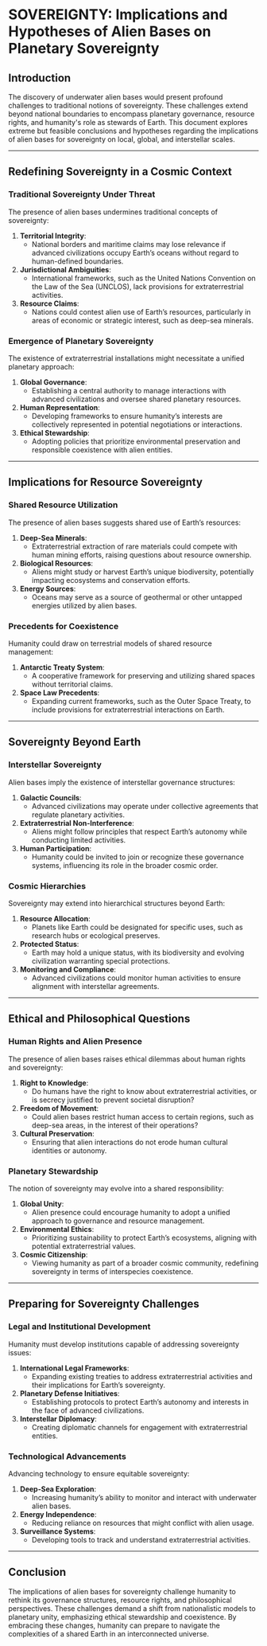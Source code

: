 # SOVEREIGNTY: Implications and Hypotheses of Alien Bases on Planetary Sovereignty

## Introduction
The discovery of underwater alien bases would present profound challenges to traditional notions of sovereignty. These challenges extend beyond national boundaries to encompass planetary governance, resource rights, and humanity's role as stewards of Earth. This document explores extreme but feasible conclusions and hypotheses regarding the implications of alien bases for sovereignty on local, global, and interstellar scales.

---

## Redefining Sovereignty in a Cosmic Context

### Traditional Sovereignty Under Threat
The presence of alien bases undermines traditional concepts of sovereignty:

1. **Territorial Integrity**:
   - National borders and maritime claims may lose relevance if advanced civilizations occupy Earth’s oceans without regard to human-defined boundaries.
2. **Jurisdictional Ambiguities**:
   - International frameworks, such as the United Nations Convention on the Law of the Sea (UNCLOS), lack provisions for extraterrestrial activities.
3. **Resource Claims**:
   - Nations could contest alien use of Earth’s resources, particularly in areas of economic or strategic interest, such as deep-sea minerals.

### Emergence of Planetary Sovereignty
The existence of extraterrestrial installations might necessitate a unified planetary approach:

1. **Global Governance**:
   - Establishing a central authority to manage interactions with advanced civilizations and oversee shared planetary resources.
2. **Human Representation**:
   - Developing frameworks to ensure humanity’s interests are collectively represented in potential negotiations or interactions.
3. **Ethical Stewardship**:
   - Adopting policies that prioritize environmental preservation and responsible coexistence with alien entities.

---

## Implications for Resource Sovereignty

### Shared Resource Utilization
The presence of alien bases suggests shared use of Earth’s resources:

1. **Deep-Sea Minerals**:
   - Extraterrestrial extraction of rare materials could compete with human mining efforts, raising questions about resource ownership.
2. **Biological Resources**:
   - Aliens might study or harvest Earth’s unique biodiversity, potentially impacting ecosystems and conservation efforts.
3. **Energy Sources**:
   - Oceans may serve as a source of geothermal or other untapped energies utilized by alien bases.

### Precedents for Coexistence
Humanity could draw on terrestrial models of shared resource management:

1. **Antarctic Treaty System**:
   - A cooperative framework for preserving and utilizing shared spaces without territorial claims.
2. **Space Law Precedents**:
   - Expanding current frameworks, such as the Outer Space Treaty, to include provisions for extraterrestrial interactions on Earth.

---

## Sovereignty Beyond Earth

### Interstellar Sovereignty
Alien bases imply the existence of interstellar governance structures:

1. **Galactic Councils**:
   - Advanced civilizations may operate under collective agreements that regulate planetary activities.
2. **Extraterrestrial Non-Interference**:
   - Aliens might follow principles that respect Earth’s autonomy while conducting limited activities.
3. **Human Participation**:
   - Humanity could be invited to join or recognize these governance systems, influencing its role in the broader cosmic order.

### Cosmic Hierarchies
Sovereignty may extend into hierarchical structures beyond Earth:

1. **Resource Allocation**:
   - Planets like Earth could be designated for specific uses, such as research hubs or ecological preserves.
2. **Protected Status**:
   - Earth may hold a unique status, with its biodiversity and evolving civilization warranting special protections.
3. **Monitoring and Compliance**:
   - Advanced civilizations could monitor human activities to ensure alignment with interstellar agreements.

---

## Ethical and Philosophical Questions

### Human Rights and Alien Presence
The presence of alien bases raises ethical dilemmas about human rights and sovereignty:

1. **Right to Knowledge**:
   - Do humans have the right to know about extraterrestrial activities, or is secrecy justified to prevent societal disruption?
2. **Freedom of Movement**:
   - Could alien bases restrict human access to certain regions, such as deep-sea areas, in the interest of their operations?
3. **Cultural Preservation**:
   - Ensuring that alien interactions do not erode human cultural identities or autonomy.

### Planetary Stewardship
The notion of sovereignty may evolve into a shared responsibility:

1. **Global Unity**:
   - Alien presence could encourage humanity to adopt a unified approach to governance and resource management.
2. **Environmental Ethics**:
   - Prioritizing sustainability to protect Earth’s ecosystems, aligning with potential extraterrestrial values.
3. **Cosmic Citizenship**:
   - Viewing humanity as part of a broader cosmic community, redefining sovereignty in terms of interspecies coexistence.

---

## Preparing for Sovereignty Challenges

### Legal and Institutional Development
Humanity must develop institutions capable of addressing sovereignty issues:

1. **International Legal Frameworks**:
   - Expanding existing treaties to address extraterrestrial activities and their implications for Earth’s sovereignty.
2. **Planetary Defense Initiatives**:
   - Establishing protocols to protect Earth’s autonomy and interests in the face of advanced civilizations.
3. **Interstellar Diplomacy**:
   - Creating diplomatic channels for engagement with extraterrestrial entities.

### Technological Advancements
Advancing technology to ensure equitable sovereignty:

1. **Deep-Sea Exploration**:
   - Increasing humanity’s ability to monitor and interact with underwater alien bases.
2. **Energy Independence**:
   - Reducing reliance on resources that might conflict with alien usage.
3. **Surveillance Systems**:
   - Developing tools to track and understand extraterrestrial activities.

---

## Conclusion
The implications of alien bases for sovereignty challenge humanity to rethink its governance structures, resource rights, and philosophical perspectives. These challenges demand a shift from nationalistic models to planetary unity, emphasizing ethical stewardship and coexistence. By embracing these changes, humanity can prepare to navigate the complexities of a shared Earth in an interconnected universe.
